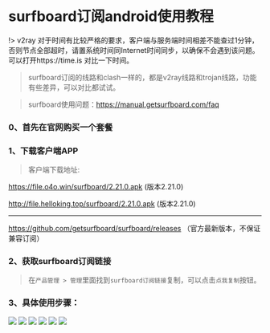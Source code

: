 # surfboard订阅android使用教程

!> v2ray 对于时间有比较严格的要求，客户端与服务端时间相差不能查过1分钟，否则节点全部超时，请置系统时间同Internet时间同步，以确保不会遇到该问题。可以打开https://time.is 对比一下时间。

>surfboard订阅的线路和clash一样的，都是v2ray线路和trojan线路，功能有些差异，可以对比都试试。

>surfboard使用问题：https://manual.getsurfboard.com/faq

### 0、首先在官网购买一个套餐


### 1、下载客户端APP

> 客户端下载地址: 

https://file.o4o.win/surfboard/2.21.0.apk (版本2.21.0)

http://file.helloking.top/surfboard/2.21.0.apk (版本2.21.0)

---

https://github.com/getsurfboard/surfboard/releases （官方最新版本，不保证兼容订阅）


### 2、获取surfboard订阅链接
> 在`产品管理 > 管理`里面找到`surfboard订阅链接`复制，可以点击`点我复制`按钮。

### 3、具体使用步骤：

![](/img/s1.png)
![](/img/s2.png)
![](/img/s3.png)
![](/img/s4.png)
![](/img/s5.png)
![](/img/s6.png)

